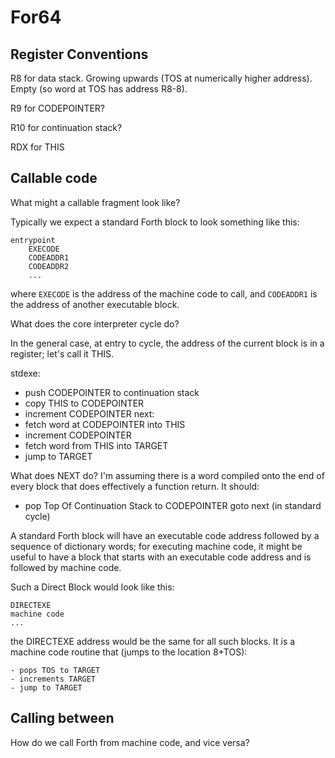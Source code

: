 # For64

## Register Conventions

R8 for data stack.
Growing upwards (TOS at numerically higher address).
Empty (so word at TOS has address R8-8).

R9 for CODEPOINTER?

R10 for continuation stack?

RDX for THIS


## Callable code

What might a callable fragment look like?

Typically we expect a standard Forth block to look something like
this:

    entrypoint
        EXECODE
        CODEADDR1
        CODEADDR2
        ...

where `EXECODE` is the address of the machine code to call, and
`CODEADDR1` is the address of another executable block.

What does the core interpreter cycle do?

In the general case, at entry to cycle,
the address of the current block is in a register;
let's call it THIS.

stdexe:
- push CODEPOINTER to continuation stack
- copy THIS to CODEPOINTER
- increment CODEPOINTER
next:
- fetch word at CODEPOINTER into THIS
- increment CODEPOINTER
- fetch word from THIS into TARGET
- jump to TARGET

What does NEXT do? I'm assuming there is a word compiled onto
the end of every block that does effectively a function return.
It should:

- pop Top Of Continuation Stack to CODEPOINTER
goto next (in standard cycle)

A standard Forth block will have an executable code address
followed by a sequence of dictionary words;
for executing machine code, it might be useful to have
a block that starts with an executable code address and
is followed by machine code.

Such a Direct Block would look like this:

    DIRECTEXE
    machine code
    ...

the DIRECTEXE address would be the same for all such blocks.
It is a machine code routine that (jumps to the location 8+TOS):

    - pops TOS to TARGET
    - increments TARGET
    - jump to TARGET

## Calling between

How do we call Forth from machine code, and vice versa?
